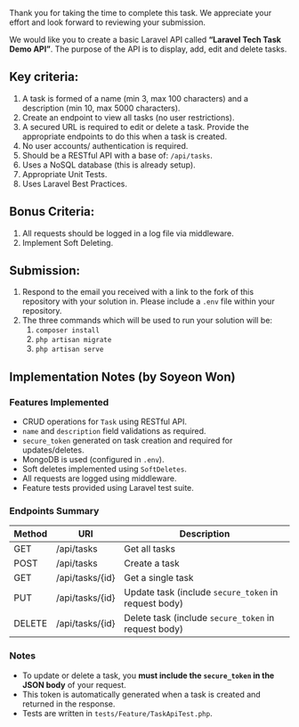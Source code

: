 Thank you for taking the time to complete this task. We appreciate your effort and look forward to reviewing your submission.

We would like you to create a basic Laravel API called **“Laravel Tech Task Demo API”**. The purpose of the API is to display, add, edit and delete tasks.

## Key criteria:

1. A task is formed of a name (min 3, max 100 characters) and a description (min 10, max 5000 characters).
2. Create an endpoint to view all tasks (no user restrictions).
3. A secured URL is required to edit or delete a task. Provide the appropriate endpoints to do this when a task is created.
4. No user accounts/ authentication is required.
5. Should be a RESTful API with a base of: `/api/tasks`.
6. Uses a NoSQL database (this is already setup).
7. Appropriate Unit Tests.
8. Uses Laravel Best Practices.

## Bonus Criteria:

1. All requests should be logged in a log file via middleware.
2. Implement Soft Deleting.

## Submission:

1. Respond to the email you received with a link to the fork of this repository with your solution in. Please include a `.env` file within your repository.
2. The three commands which will be used to run your solution will be:
    1. `composer install`
    2. `php artisan migrate`
    3. `php artisan serve`

## Implementation Notes (by Soyeon Won)

### Features Implemented

-   CRUD operations for `Task` using RESTful API.
-   `name` and `description` field validations as required.
-   `secure_token` generated on task creation and required for updates/deletes.
-   MongoDB is used (configured in `.env`).
-   Soft deletes implemented using `SoftDeletes`.
-   All requests are logged using middleware.
-   Feature tests provided using Laravel test suite.

### Endpoints Summary

| Method | URI             | Description                                          |
| ------ | --------------- | ---------------------------------------------------- |
| GET    | /api/tasks      | Get all tasks                                        |
| POST   | /api/tasks      | Create a task                                        |
| GET    | /api/tasks/{id} | Get a single task                                    |
| PUT    | /api/tasks/{id} | Update task (include `secure_token` in request body) |
| DELETE | /api/tasks/{id} | Delete task (include `secure_token` in request body) |

### Notes

-   To update or delete a task, you **must include the `secure_token` in the JSON body** of your request.
-   This token is automatically generated when a task is created and returned in the response.
-   Tests are written in `tests/Feature/TaskApiTest.php`.
